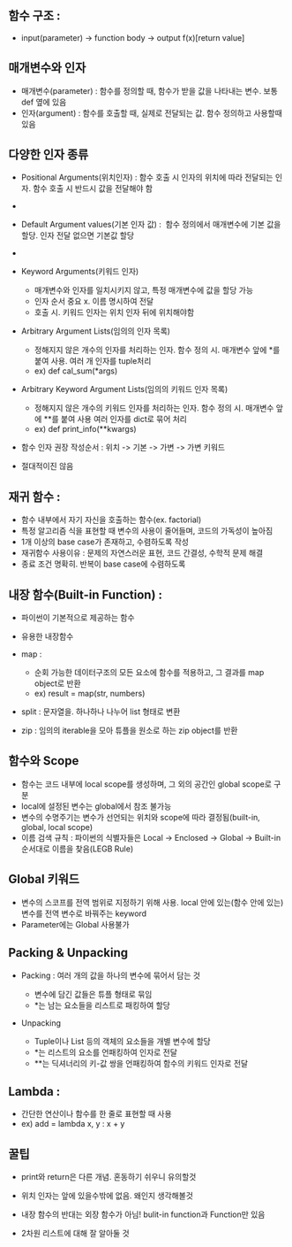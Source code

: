 
## 함수 구조 : 
- input(parameter) -> function body -> output f(x)[return value]

## 매개변수와 인자

- 매개변수(parameter) : 함수를 정의할 때, 함수가 받을 값을 나타내는 변수. 보통 def 옆에 있음
- 인자(argument) : 함수를 호출할 때, 실제로 전달되는 값. 함수 정의하고 사용할때 있음

  

## 다양한 인자 종류

- Positional Arguments(위치인자) : 함수 호출 시 인자의 위치에 따라 전달되는 인자. 함수 호출 시 반드시 값을 전달해야 함
- 
- Default Argument values(기본 인자 값) :  함수 정의에서 매개변수에 기본 값을 할당. 인자 전달 없으면 기본값 할당
- 
- Keyword Arguments(키워드 인자) 
	- 매개변수와 인자를 일치시키지 않고, 특정 매개변수에 값을 할당 가능
	- 인자 순서 중요 x. 이름 명시하여 전달
	- 호출 시. 키워드 인자는 위치 인자 뒤에 위치해야함

- Arbitrary Argument Lists(임의의 인자 목록)
	- 정해지지 않은 개수의 인자를 처리하는 인자. 함수 정의 시. 매개변수 앞에 *를 붙여 사용. 여러 개 인자를 tuple처리
	- ex) def cal_sum(*args)

- Arbitrary Keyword Argument Lists(임의의 키워드 인자 목록)
	- 정해지지 않은 개수의 키워드 인자를 처리하는 인자. 함수 정의 시. 매개변수 앞에 **를 붙여 사용 여러 인자를 dict로 묶어 처리
	- ex) def print_info(**kwargs)

- 함수 인자 권장 작성순서 : 위치 -> 기본 -> 가변 -> 가변 키워드

- 절대적이진 않음

  

## 재귀 함수 :
- 함수 내부에서 자기 자신을 호출하는 함수(ex. factorial)
- 특정 알고리즘 식을 표현할 때 변수의 사용이 줄어들며, 코드의 가독성이 높아짐
- 1개 이상의 base case가 존재하고, 수렴하도록 작성
- 재귀함수 사용이유 : 문제의 자연스러운 표현, 코드 간결성, 수학적 문제 해결
- 종료 조건 명확히. 반복이 base case에 수렴하도록

##  내장 함수(Built-in Function) : 
- 파이썬이 기본적으로 제공하는 함수
- 유용한 내장함수
- map :
	- 순회 가능한 데이터구조의 모든 요소에 함수를 적용하고, 그 결과를 map object로 반환
	- ex) result = map(str, numbers)

- split : 문자열을. 하나하나 나누어 list 형태로 변환
- zip : 임의의 iterable을 모아 튜플을 원소로 하는 zip object를 반환

##  함수와 Scope

- 함수는 코드 내부에 local scope를 생성하며, 그 외의 공간인 global scope로 구분
- local에 설정된 변수는 global에서 참조 불가능
- 변수의 수명주기는 변수가 선언되는 위치와 scope에 따라 결정됨(built-in, global, local scope)
- 이름 검색 규칙 : 파이썬의 식별자들은 Local -> Enclosed -> Global -> Built-in 순서대로 이름을 찾음(LEGB Rule)

## Global 키워드 

- 변수의 스코프를 전역 범위로 지정하기 위해 사용. local 안에 있는(함수 안에 있는) 변수를 전역 변수로 바꿔주는 keyword
- Parameter에는 Global 사용불가

  

## Packing & Unpacking

- Packing : 여러 개의 값을 하나의 변수에 묶어서 담는 것
	- 변수에 담긴 값들은 튜플 형태로 묶임
	- *는 남는 요소들을 리스트로 패킹하여 할당

- Unpacking

	- Tuple이나 List 등의 객체의 요소들을 개별 변수에 할당
	- *는 리스트의 요소를 언패킹하여 인자로 전달
	- **는 딕셔너리의 키-값 쌍을 언패킹하여 함수의 키워드 인자로 전달


## Lambda : 
- 간단한 연산이나 함수를 한 줄로 표현할 때 사용
- ex) add = lambda x, y : x + y

  

## 꿀팁

- print와 return은 다른 개념. 혼동하기 쉬우니 유의할것

- 위치 인자는 앞에 있을수밖에 없음. 왜인지 생각해볼것

- 내장 함수의 반대는 외장 함수가 아님! bulit-in function과 Function만 있음
  
- 2차원 리스트에 대해 잘 알아둘 것